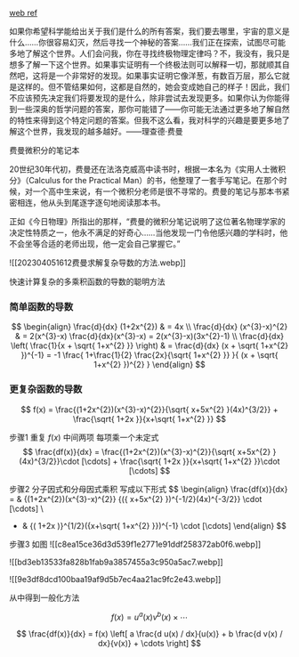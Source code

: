 
[web ref](https://baijiahao.baidu.com/s?id=1692681274475448005&wfr=spider&for=pc)

如果你希望科学能给出关于我们是什么的所有答案，我们要去哪里，宇宙的意义是什么……你很容易幻灭，然后寻找一个神秘的答案……我们正在探索，试图尽可能多地了解这个世界。人们会问我，你在寻找终极物理定律吗？不，我没有，我只是想多了解一下这个世界。如果事实证明有一个终极法则可以解释一切，那就顺其自然吧，这将是一个非常好的发现。如果事实证明它像洋葱，有数百万层，那么它就是这样的。但不管结果如何，这都是自然的，她会变成她自己的样子！因此，我们不应该预先决定我们将要发现的是什么，除非尝试去发现更多。如果你认为你能得到一些深奥的哲学问题的答案，那你可能错了——你可能无法通过更多地了解自然的特性来得到这个特定问题的答案。但我不这么看，我对科学的兴趣是要更多地了解这个世界，我发现的越多越好。——理查德·费曼

费曼微积分的笔记本

20世纪30年代初，费曼还在法洛克威高中读书时，根据一本名为《实用人士微积分》（Calculus for the Practical Man）的书，他整理了一套手写笔记。在那个时候，对一个高中生来说，有一个微积分老师是很不寻常的。费曼的笔记与那本书紧密相连，他从头到尾逐字逐句地阅读那本书。

正如《今日物理》所指出的那样，“费曼的微积分笔记说明了这位著名物理学家的决定性特质之一，他永不满足的好奇心……当他发现一门令他感兴趣的学科时，他不会坐等合适的老师出现，他一定会自己掌握它。”

![[202304051612费曼求解复杂导数的方法.webp]]

快速计算复杂的多乘积函数的导数的聪明方法

### 简单函数的导数
$$
\begin{align}
\frac{d}{dx} (1+2x^{2}) & = 4x \\
\frac{d}{dx}  (x^{3}-x)^{2} & = 2(x^{3}-x) \frac{d}{dx}(x^{3}-x)  = 2(x^{3}-x)(3x^{2}-1) \\
\frac{d}{dx} \left( \frac{1}{x + \sqrt{ 1+x^{2} }} \right) & = \frac{d}{dx} (x + \sqrt{ 1+x^{2} })^{-1} = -1 \frac{ 1+\frac{1}{2} \frac{2x}{\sqrt{ 1+x^{2} }} }{ (x + \sqrt{ 1+x^{2} })^{2} }
\end{align}
$$

### 更复杂函数的导数

$$
f(x) = 
\frac{(1+2x^{2})(x^{3}-x)^{2}}{\sqrt{ x+5x^{2} }(4x)^{3/2}} + 
\frac{\sqrt{ 1+2x }}{x+\sqrt{ 1+x^{2} }}
$$

步骤1 重复 $f(x)$ 中间两项 每项乘一个未定式
$$
\frac{df(x)}{dx} = 
\frac{(1+2x^{2})(x^{3}-x)^{2}}{\sqrt{ x+5x^{2} }(4x)^{3/2}}\cdot [\cdots] + 
\frac{\sqrt{ 1+2x }}{x+\sqrt{ 1+x^{2} }}\cdot [\cdots]
$$

步骤2 分子因式和分母因式乘积 写成以下形式
$$
\begin{align}
\frac{df(x)}{dx} =  & 
{(1+2x^{2})(x^{3}-x)^{2}} {({ x+5x^{2} })^{-1/2}(4x)^{-3/2}}
\cdot [\cdots]  \\
+   & 
{( 1+2x )}^{1/2}({x+\sqrt{ 1+x^{2} }})^{-1}
\cdot [\cdots]
\end{align}
$$

步骤3
如图
![[c8ea15ce36d3d539f1e2771e91ddf258372ab0f6.webp]]

![[bd3eb13533fa828b1fab9a3857455a3c950a5ac7.webp]]

![[9e3df8dcd100baa19af9d5b7ec4aa21ac9fc2e43.webp]]


从中得到一般化方法

$$
f(x) = 
u^{a}(x) v^{b}(x) \times \cdots
$$

$$
\frac{df(x)}{dx} = 
f(x) \left[ a \frac{d u(x) / dx}{u(x)}  + 
b \frac{d v(x) / dx}{v(x)} + 
\cdots
\right]
$$

